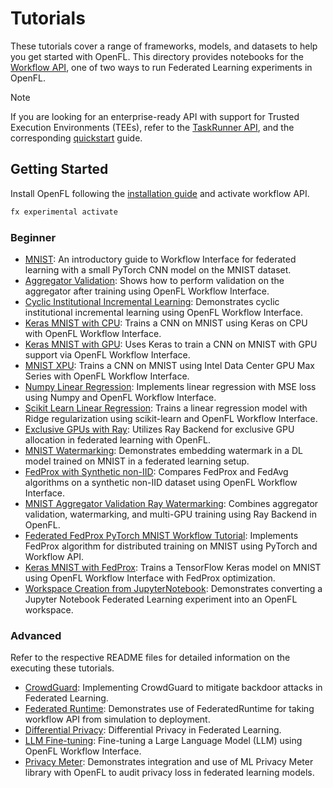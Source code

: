 # Tutorials

These tutorials cover a range of frameworks, models, and datasets to help you get started with OpenFL. This directory provides notebooks for the [Workflow API](https://openfl.readthedocs.io/en/latest/about/features_index/workflowinterface.html), one of two ways to run Federated Learning experiments in OpenFL. 

> [!NOTE]
> If you are looking for an enterprise-ready API with support for Trusted Execution Environments (TEEs), refer to the [TaskRunner API](https://openfl.readthedocs.io/en/latest/about/features_index/taskrunner.html), and the corresponding [quickstart](https://openfl.readthedocs.io/en/latest/tutorials/taskrunner.html) guide.

## Getting Started

Install OpenFL following the [installation guide](https://openfl.readthedocs.io/en/latest/installation.html) and activate workflow API.

```bash
fx experimental activate
```

### Beginner

- [MNIST](https://github.com/securefederatedai/openfl/tree/develop/openfl-tutorials/experimental/workflow/101_MNIST.ipynb): An introductory guide to Workflow Interface for federated learning with a small PyTorch CNN model on the MNIST dataset.
- [Aggregator Validation](https://github.com/securefederatedai/openfl/tree/develop/openfl-tutorials/experimental/workflow/102_Aggregator_Validation.ipynb): Shows how to perform validation on the aggregator after training using OpenFL Workflow Interface.
- [Cyclic Institutional Incremental Learning](https://github.com/securefederatedai/openfl/tree/develop/openfl-tutorials/experimental/workflow/103_Cyclic_Institutional_Incremental_Learning.ipynb): Demonstrates cyclic institutional incremental learning using OpenFL Workflow Interface.
- [Keras MNIST with CPU](https://github.com/securefederatedai/openfl/tree/develop/openfl-tutorials/experimental/workflow/104_Keras_MNIST_with_CPU.ipynb): Trains a CNN on MNIST using Keras on CPU with OpenFL Workflow Interface.
- [Keras MNIST with GPU](https://github.com/securefederatedai/openfl/tree/develop/openfl-tutorials/experimental/workflow/104_Keras_MNIST_with_GPU.ipynb): Uses Keras to train a CNN on MNIST with GPU support via OpenFL Workflow Interface.
- [MNIST XPU](https://github.com/securefederatedai/openfl/tree/develop/openfl-tutorials/experimental/workflow/104_MNIST_XPU.ipynb): Trains a CNN on MNIST using Intel Data Center GPU Max Series with OpenFL Workflow Interface.
- [Numpy Linear Regression](https://github.com/securefederatedai/openfl/tree/develop/openfl-tutorials/experimental/workflow/105_Numpy_Linear_Regression_Workflow.ipynb): Implements linear regression with MSE loss using Numpy and OpenFL Workflow Interface.
- [Scikit Learn Linear Regression](https://github.com/securefederatedai/openfl/tree/develop/openfl-tutorials/experimental/workflow/106_Scikit_Learn_Linear_Regression_Workflow.ipynb): Trains a linear regression model with Ridge regularization using scikit-learn and OpenFL Workflow Interface.
- [Exclusive GPUs with Ray](https://github.com/securefederatedai/openfl/tree/develop/openfl-tutorials/experimental/workflow/201_Exclusive_GPUs_with_Ray.ipynb): Utilizes Ray Backend for exclusive GPU allocation in federated learning with OpenFL.
- [MNIST Watermarking](https://github.com/securefederatedai/openfl/tree/develop/openfl-tutorials/experimental/workflow/301_MNIST_Watermarking.ipynb): Demonstrates embedding watermark in a DL model trained on MNIST in a federated learning setup.
- [FedProx with Synthetic non-IID](https://github.com/securefederatedai/openfl/tree/develop/openfl-tutorials/experimental/workflow/401_FedProx_with_Synthetic_nonIID.ipynb): Compares FedProx and FedAvg algorithms on a synthetic non-IID dataset using OpenFL Workflow Interface.
- [MNIST Aggregator Validation Ray Watermarking](https://github.com/securefederatedai/openfl/tree/develop/openfl-tutorials/experimental/workflow/402_MNIST_Aggregator_Validation_Ray_Watermarking.ipynb): Combines aggregator validation, watermarking, and multi-GPU training using Ray Backend in OpenFL.
- [Federated FedProx PyTorch MNIST Workflow Tutorial](https://github.com/securefederatedai/openfl/tree/develop/openfl-tutorials/experimental/workflow/403_Federated_FedProx_PyTorch_MNIST_Workflow_Tutorial.ipynb): Implements FedProx algorithm for distributed training on MNIST using PyTorch and Workflow API.
- [Keras MNIST with FedProx](https://github.com/securefederatedai/openfl/tree/develop/openfl-tutorials/experimental/workflow/404_Keras_MNIST_with_FedProx.ipynb): Trains a TensorFlow Keras model on MNIST using OpenFL Workflow Interface with FedProx optimization.
- [Workspace Creation from JupyterNotebook](https://github.com/securefederatedai/openfl/tree/develop/openfl-tutorials/experimental/workflow/1001_Workspace_Creation_from_JupyterNotebook.ipynb): Demonstrates converting a Jupyter Notebook Federated Learning experiment into an OpenFL workspace.

### Advanced

Refer to the respective README files for detailed information on the executing these tutorials.

- [CrowdGuard](https://github.com/securefederatedai/openfl/tree/develop/openfl-tutorials/experimental/workflow/CrowdGuard): Implementing CrowdGuard to mitigate backdoor attacks in Federated Learning.
- [Federated Runtime](https://github.com/securefederatedai/openfl/tree/develop/openfl-tutorials/experimental/workflow/FederatedRuntime): Demonstrates use of FederatedRuntime for taking workflow API from simulation to deployment.
- [Differential Privacy](https://github.com/securefederatedai/openfl/tree/develop/openfl-tutorials/experimental/workflow/Global_DP): Differential Privacy in Federated Learning.
- [LLM Fine-tuning](https://github.com/securefederatedai/openfl/tree/develop/openfl-tutorials/experimental/workflow/LLM): Fine-tuning a Large Language Model (LLM) using OpenFL Workflow Interface.
- [Privacy Meter](https://github.com/securefederatedai/openfl/tree/develop/openfl-tutorials/experimental/workflow/Privacy_Meter): Demonstrates integration and use of ML Privacy Meter library with OpenFL to audit privacy loss in federated learning models.